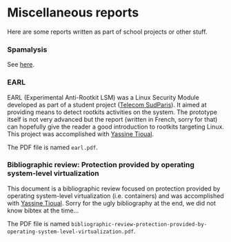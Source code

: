 # Miscellaneous reports

Here are some reports written as part of school projects or other stuff.

### Spamalysis

See [here](https://github.com/thithib/spamalysis).

### EARL

EARL (Experimental Anti-Rootkit LSM) was a Linux Security Module developed as part of a student project ([Telecom SudParis](http://www.telecom-sudparis.eu/en_accueil.html)). It aimed at providing means to detect rootkits activities on the system. The prototype itself is not very advanced but the report (written in French, sorry for that) can hopefully give the reader a good introduction to rootkits targeting Linux. This project was accomplished with [Yassine Tioual](https://github.com/nisay759).

The PDF file is named `earl.pdf`.

### Bibliographic review: Protection provided by operating system-level virtualization

This document is a bibliographic review focused on protection provided by operating system-level virtualization (i.e. containers) and was accomplished with [Yassine Tioual](https://github.com/nisay759). Sorry for the ugly bibliography at the end, we did not know bibtex at the time...

The PDF file is named `bibliographic-review-protection-provided-by-operating-system-level-virtualization.pdf`.
